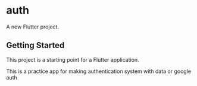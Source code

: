 # auth

A new Flutter project.

## Getting Started

This project is a starting point for a Flutter application.

This is a practice app for making authentication system with data or google auth

